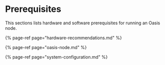 # Prerequisites

This sections lists hardware and software prerequisites for running an Oasis node.

{% page-ref page="hardware-recommendations.md" %}

{% page-ref page="oasis-node.md" %}

{% page-ref page="system-configuration.md" %}



